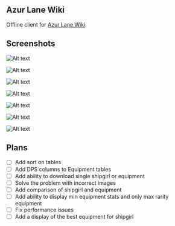 ## Azur Lane Wiki
Offline client for [Azur Lane Wiki](https://azurlane.koumakan.jp/).

## Screenshots
![Alt text](../images/ShipGirlsGraphicalList.png?raw=true)

![Alt text](../images/ShipGirlsTable.png?raw=true)

![Alt text](../images/ShipGirl.png?raw=true)

![Alt text](../images/MenuBar.png?raw=true)

![Alt text](../images/EquipmentTable.png?raw=true)

![Alt text](../images/Equipment.png?raw=true)

![Alt text](../images/Download.png?raw=true)

## Plans

- [ ] Add sort on tables
- [ ] Add DPS columns to Equipment tables
- [ ] Add ability to download single shipgirl or equipment
- [ ] Solve the problem with incorrect images
- [ ] Add comparison of shipgirl and equipment
- [ ] Add ability to display min equipment stats and only max rarity equipment
- [ ] Fix performance issues
- [ ] Add a display of the best equipment for shipgirl
